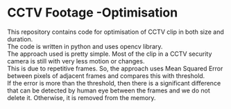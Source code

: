 # CCTV Footage -Optimisation
This repository contains code for optimisation of CCTV clip in both size and duration.<br/> 
The code is written in python and uses opencv library.<br/>
The approach used is pretty simple. Most of the clip in a CCTV security camera is still with very less motion or changes.<br/>
This is due to repetitive frames. So, the approach uses Mean Squared Error between pixels of adjacent frames and compares this with threshold.<br/>
If the error is more than the threshold, then there is a significant difference that can be detected by human eye between the frames and we do not delete it. Otherwise, it is removed from the memory.<br/>



